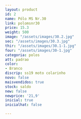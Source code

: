 ```yaml
---
layout: product
id: 2
name: Pólo MS Nr.30
link: polomsnr30
price: 15.3
weight: 500
image: "/assets/images/30.2.jpg"
sec: "/assets/images/30.3.jpg"
thir: "/assets/images/30.1-1.jpg"
four: "/assets/images/30-1.jpg"
categoria: polos
att: padrao
color:
- Branco
discrip: ss19 moto colarinho
novo: false
maisvendidos: true
stock: saldo
new: false
newprice: '21,9'
inicial: true
inicialhat: false

---
```

